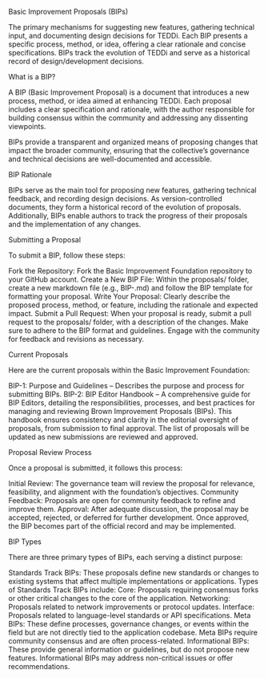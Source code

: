 Basic Improvement Proposals (BIPs)

The primary mechanisms for suggesting new features, gathering technical input, and documenting design decisions for TEDDi. Each BIP presents a specific process, method, or idea, offering a clear rationale and concise specifications. BIPs track the evolution of TEDDi and serve as a historical record of design/development decisions.

What is a BIP?

A BIP (Basic Improvement Proposal) is a document that introduces a new process, method, or idea aimed at enhancing TEDDi. Each proposal includes a clear specification and rationale, with the author responsible for building consensus within the community and addressing any dissenting viewpoints.

BIPs provide a transparent and organized means of proposing changes that impact the broader community, ensuring that the collective’s governance and technical decisions are well-documented and accessible.

BIP Rationale

BIPs serve as the main tool for proposing new features, gathering technical feedback, and recording design decisions. As version-controlled documents, they form a historical record of the evolution of proposals. Additionally, BIPs enable authors to track the progress of their proposals and the implementation of any changes.

Submitting a Proposal

To submit a BIP, follow these steps:

Fork the Repository: Fork the Basic Improvement Foundation repository to your GitHub account.
Create a New BIP File: Within the proposals/ folder, create a new markdown file (e.g., BIP-<number>.md) and follow the BIP template for formatting your proposal.
Write Your Proposal: Clearly describe the proposed process, method, or feature, including the rationale and expected impact.
Submit a Pull Request: When your proposal is ready, submit a pull request to the proposals/ folder, with a description of the changes.
Make sure to adhere to the BIP format and guidelines. Engage with the community for feedback and revisions as necessary.

Current Proposals

Here are the current proposals within the Basic Improvement Foundation:

BIP-1: Purpose and Guidelines – Describes the purpose and process for submitting BIPs.
BIP-2: BIP Editor Handbook – A comprehensive guide for BIP Editors, detailing the responsibilities, processes, and best practices for managing and reviewing Brown Improvement Proposals (BIPs). This handbook ensures consistency and clarity in the editorial oversight of proposals, from submission to final approval.
The list of proposals will be updated as new submissions are reviewed and approved.

Proposal Review Process

Once a proposal is submitted, it follows this process:

Initial Review: The governance team will review the proposal for relevance, feasibility, and alignment with the foundation’s objectives.
Community Feedback: Proposals are open for community feedback to refine and improve them.
Approval: After adequate discussion, the proposal may be accepted, rejected, or deferred for further development.
Once approved, the BIP becomes part of the official record and may be implemented.

BIP Types

There are three primary types of BIPs, each serving a distinct purpose:

Standards Track BIPs: These proposals define new standards or changes to existing systems that affect multiple implementations or applications. Types of Standards Track BIPs include:
Core: Proposals requiring consensus forks or other critical changes to the core of the application.
Networking: Proposals related to network improvements or protocol updates.
Interface: Proposals related to language-level standards or API specifications.
Meta BIPs: These define processes, governance changes, or events within the field but are not directly tied to the application codebase. Meta BIPs require community consensus and are often process-related.
Informational BIPs: These provide general information or guidelines, but do not propose new features. Informational BIPs may address non-critical issues or offer recommendations.
